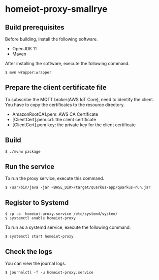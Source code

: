 # homeiot-proxy-smallrye

## Build prerequisites

Before building, install the following software.
- OpenJDK 11
- Maven

After installing the software, execute the following command.
```
$ mvn wrapper:wrapper
```

## Prepare the client certificate file

To subscribe the MQTT broker(AWS IoT Core), need to identify the client.
You have to copy the certificates to the resource directory.
- AmazonRootCA1.pem: AWS CA Certificate
- [ClientCert].pem.crt: the client certificate
- [ClientCert].pem.key: the private key for the client certificate

## Build

```
$ ./mvnw package
```

## Run the service

To run the proxy service, execute this command.
```
$ /usr/bin/java -jar <BASE_DIR>/target/quarkus-app/quarkus-run.jar
```

## Register to Systemd

```
$ cp -a  homeiot-proxy.service /etc/systemd/system/
$ systemctl enable homeiot-proxy
```

To run as a systemd service, execute the following command.
```
$ systemctl start homeiot-proxy
```

## Check the logs

You can view the journal logs.
```
$ journalctl -f -u homeiot-proxy.service
```

